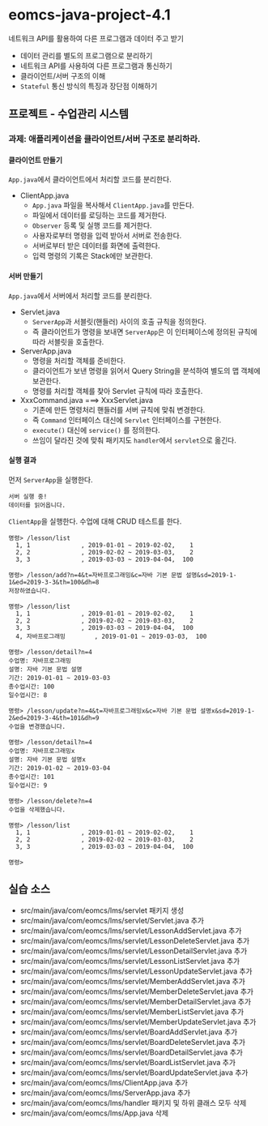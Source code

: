 # eomcs-java-project-4.1

네트워크 API를 활용하여 다른 프로그램과 데이터 주고 받기

- 데이터 관리를 별도의 프로그램으로 분리하기
- 네트워크 API를 사용하여 다른 프로그램과 통신하기
- 클라이언트/서버 구조의 이해
- `Stateful` 통신 방식의 특징과 장단점 이해하기
  
## 프로젝트 - 수업관리 시스템  

### 과제: 애플리케이션을 클라이언트/서버 구조로 분리하라.

#### 클라이언트 만들기

`App.java`에서 클라이언트에서 처리할 코드를 분리한다.

- ClientApp.java
    - `App.java` 파일을 복사해서 `ClientApp.java`를 만든다.
    - 파일에서 데이터를 로딩하는 코드를 제거한다.
    - `Observer` 등록 및 실행 코드를 제거한다.
    - 사용자로부터 명령을 입력 받아서 서버로 전송한다.
    - 서버로부터 받은 데이터를 화면에 출력한다.
    - 입력 명령의 기록은 Stack에만 보관한다.

#### 서버 만들기

`App.java`에서 서버에서 처리할 코드를 분리한다.

- Servlet.java
    - `ServerApp`과 서블릿(핸들러) 사이의 호출 규칙을 정의한다.
    - 즉 클라이언트가 명령을 보내면 `ServerApp`은 이 인터페이스에 정의된 규칙에 따라 서블릿을 호출한다.
- ServerApp.java
    - 명령을 처리할 객체를 준비한다.
    - 클라이언트가 보낸 명령을 읽어서 Query String을 분석하여 별도의 맵 객체에 보관한다.
    - 명령를 처리할 객체를 찾아 Servlet 규칙에 따라 호출한다.
- XxxCommand.java ===> XxxServlet.java
    - 기존에 만든 명령처리 핸들러를 서버 규칙에 맞춰 변경한다.
    - 즉 `Command` 인터페이스 대신에 `Servlet` 인터페이스를 구현한다.
    - `execute()` 대신에 `service()` 를 정의한다.
    - 쓰임이 달라진 것에 맞춰 패키지도 `handler`에서 `servlet`으로 옮긴다.


#### 실행 결과

먼저 `ServerApp`을 실행한다.
```
서버 실행 중!
데이터를 읽어옵니다.
```

`ClientApp`을 실행한다. 수업에 대해 CRUD 테스트를 한다.
```
명령> /lesson/list
  1, 1              , 2019-01-01 ~ 2019-02-02,    1
  2, 2              , 2019-02-02 ~ 2019-03-03,    2
  3, 3              , 2019-03-03 ~ 2019-04-04,  100

명령> /lesson/add?n=4&t=자바프로그래밍&c=자바 기본 문법 설명&sd=2019-1-1&ed=2019-3-3&th=100&dh=8
저장하였습니다.

명령> /lesson/list
  1, 1              , 2019-01-01 ~ 2019-02-02,    1
  2, 2              , 2019-02-02 ~ 2019-03-03,    2
  3, 3              , 2019-03-03 ~ 2019-04-04,  100
  4, 자바프로그래밍        , 2019-01-01 ~ 2019-03-03,  100

명령> /lesson/detail?n=4
수업명: 자바프로그래밍
설명: 자바 기본 문법 설명
기간: 2019-01-01 ~ 2019-03-03
총수업시간: 100
일수업시간: 8

명령> /lesson/update?n=4&t=자바프로그래밍x&c=자바 기본 문법 설명x&sd=2019-1-2&ed=2019-3-4&th=101&dh=9
수업을 변경했습니다.

명령> /lesson/detail?n=4
수업명: 자바프로그래밍x
설명: 자바 기본 문법 설명x
기간: 2019-01-02 ~ 2019-03-04
총수업시간: 101
일수업시간: 9

명령> /lesson/delete?n=4
수업을 삭제했습니다.

명령> /lesson/list
  1, 1              , 2019-01-01 ~ 2019-02-02,    1
  2, 2              , 2019-02-02 ~ 2019-03-03,    2
  3, 3              , 2019-03-03 ~ 2019-04-04,  100

명령> 
```


## 실습 소스

- src/main/java/com/eomcs/lms/servlet 패키지 생성
- src/main/java/com/eomcs/lms/servlet/Servlet.java 추가
- src/main/java/com/eomcs/lms/servlet/LessonAddServlet.java 추가
- src/main/java/com/eomcs/lms/servlet/LessonDeleteServlet.java 추가
- src/main/java/com/eomcs/lms/servlet/LessonDetailServlet.java 추가
- src/main/java/com/eomcs/lms/servlet/LessonListServlet.java 추가
- src/main/java/com/eomcs/lms/servlet/LessonUpdateServlet.java 추가
- src/main/java/com/eomcs/lms/servlet/MemberAddServlet.java 추가
- src/main/java/com/eomcs/lms/servlet/MemberDeleteServlet.java 추가
- src/main/java/com/eomcs/lms/servlet/MemberDetailServlet.java 추가
- src/main/java/com/eomcs/lms/servlet/MemberListServlet.java 추가
- src/main/java/com/eomcs/lms/servlet/MemberUpdateServlet.java 추가
- src/main/java/com/eomcs/lms/servlet/BoardAddServlet.java 추가
- src/main/java/com/eomcs/lms/servlet/BoardDeleteServlet.java 추가
- src/main/java/com/eomcs/lms/servlet/BoardDetailServlet.java 추가
- src/main/java/com/eomcs/lms/servlet/BoardListServlet.java 추가
- src/main/java/com/eomcs/lms/servlet/BoardUpdateServlet.java 추가
- src/main/java/com/eomcs/lms/ClientApp.java 추가
- src/main/java/com/eomcs/lms/ServerApp.java 추가
- src/main/java/com/eomcs/lms/handler 패키지 및 하위 클래스 모두 삭제
- src/main/java/com/eomcs/lms/App.java 삭제
